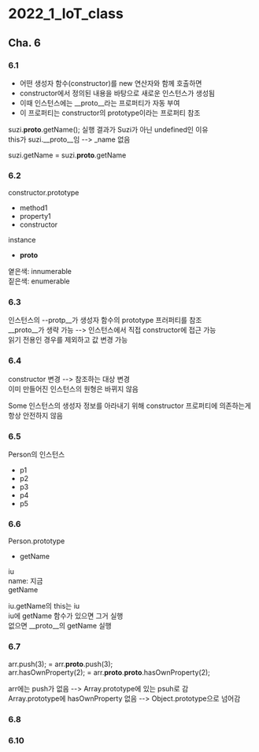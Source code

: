 # 2022_1_IoT_class

## Cha. 6


### 6.1
- 어떤 생성자 함수(constructor)를 new 연산자와 함께 호출하면  
- constructor에서 정의된 내용을 바탕으로 새로운 인스턴스가 생성됨  
- 이때 인스턴스에는 __proto__라는 프로퍼티가 자동 부여  
- 이 프로퍼티는 constructor의 prototype이라는 프로퍼티 참조  
  
  
suzi.__proto__.getName(); 실행 결과가 Suzi가 아닌 undefined인 이유  
this가 suzi.__proto__임  -->  _name 없음  

suzi.getName = suzi.__proto__.getName


### 6.2 
constructor.prototype    
- method1  
- property1    
- constructor    

instance    
- __proto__    

옅은색: innumerable  
짙은색: enumerable  


### 6.3
인스턴스의 --protp__가 생성자 함수의 prototype 프러퍼티를 참조  
__proto__가 생략 가능 -->  인스턴스에서 직접 constructor에 접근 가능  
읽기 전용인 경우를 제외하고 값 변경 가능  

### 6.4
constructor 변경 -->  참조하는 대상 변경  
이미 만들어진 인스턴스의 원형은 바뀌지 않음  

Some 인스턴스의 생성자 정보를 아라내기 위해 constructor 프로퍼티에 의존하는게 항상 안전하지 않음  

### 6.5
Person의 인스턴스
- p1  
- p2  
- p3  
- p4  
- p5  

### 6.6
Person.prototype    
- getName  

iu  
name: 지금  
getName  


iu.getName의 this는 iu   
iu에 getName 함수가 있으면 그거 실행  
없으면 __proto__의 getName 실행  

### 6.7
arr.push(3); = arr.__proto__.push(3);    
arr.hasOwnProperty(2); =  arr.__proto__.__proto__.hasOwnProperty(2);  

arr에는 push가 없음 --> Array.prototype에 있는 psuh로 감  
Array.prototype에 hasOwnProperty 없음 --> Object.prototype으로 넘어감  


### 6.8


### 6.10



